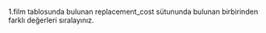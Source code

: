 1.film tablosunda bulunan replacement_cost sütununda bulunan birbirinden farklı değerleri sıralayınız.

